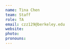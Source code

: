 ```yaml
---
name: Tina Chen
team: Staff
role: TA
email: czz129@berkeley.edu
website: 
photo: 
pronouns:
---
```


